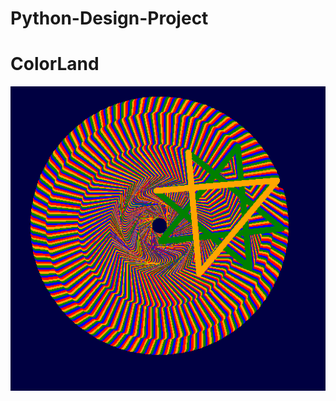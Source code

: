 # Python-Design-Project
<h1>ColorLand</h1>
<img src= "https://github.com/LXBLACKMANDOWNXL/Python-Design-Project/blob/master/Color%20Land.PNG">
